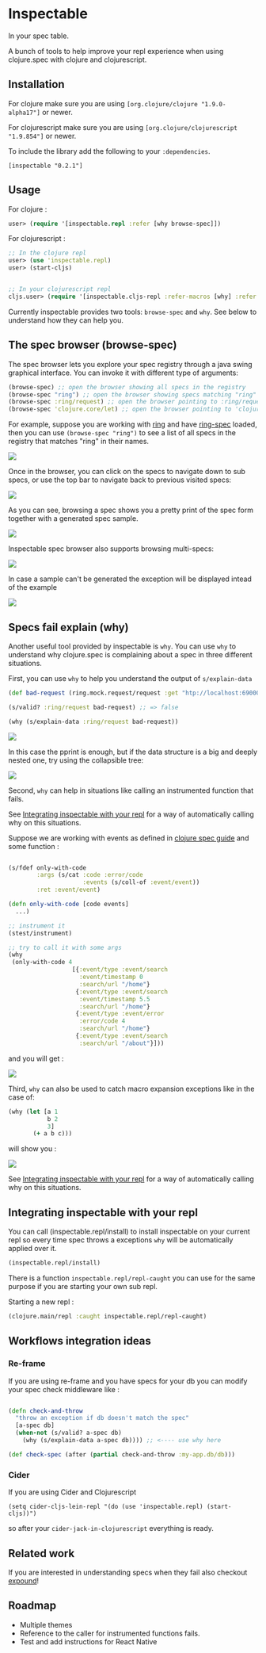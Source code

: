 # Inspectable

In your spec table.

A bunch of tools to help improve your repl experience when using clojure.spec with clojure and clojurescript.

## Installation

For clojure make sure you are using `[org.clojure/clojure "1.9.0-alpha17"]` or newer.

For clojurescript make sure you are using `[org.clojure/clojurescript "1.9.854"]` or newer.

To include the library add the following to your `:dependencies`.

    [inspectable "0.2.1"]
    
## Usage

For clojure :

```clojure
user> (require '[inspectable.repl :refer [why browse-spec]])
```

For clojurescript :

```clojure
;; In the clojure repl 
user> (use 'inspectable.repl)
user> (start-cljs)


;; In your clojurescript repl
cljs.user> (require '[inspectable.cljs-repl :refer-macros [why] :refer [browse-spec]])
```

Currently inspectable provides two tools: `browse-spec` and `why`. See below to understand how they can help you.


## The spec browser (browse-spec)

The spec browser lets you explore your spec registry through a java swing graphical interface.
You can invoke it with different type of arguments:

```clojure
(browse-spec) ;; open the browser showing all specs in the registry
(browse-spec "ring") ;; open the browser showing specs matching "ring" regex
(browse-spec :ring/request) ;; open the browser pointing to :ring/request spec
(browse-spec 'clojure.core/let) ;; open the browser pointing to 'clojure.core/let spec
```

For example, suppose you are working with [ring](https://github.com/ring-clojure/ring) and have [ring-spec](https://github.com/ring-clojure/ring-spec) loaded,
then you can use ```(browse-spec "ring")``` to see a list of all specs in the registry that matches "ring" in their names. 

<img src="/doc/images/browser-all-ring.png?raw=true"/>

Once in the browser, you can click on the specs to navigate down to sub specs, or use the top bar 
to navigate back to previous visited specs:

<img src="/doc/images/browser-ring-request.png?raw=true"/>

As you can see, browsing a spec shows you a pretty print of the spec form together with a generated spec sample.

<img src="/doc/images/browser-ring-server-port.png?raw=true"/>

Inspectable spec browser also supports browsing multi-specs: 

<img src="/doc/images/browser-multi.png?raw=true"/>

In case a sample can't be generated the exception will be displayed intead of the example

<img src="/doc/images/browser-sample-not.png?raw=true"/>

## Specs fail explain (why)

Another useful tool provided by inspectable is `why`.
You can use `why` to understand why clojure.spec is complaining about a spec in three different situations.

First, you can use `why` to help you understand the output of `s/explain-data`

```clojure
(def bad-request (ring.mock.request/request :get "htp://localhost:69000/test"))

(s/valid? :ring/request bad-request) ;; => false

(why (s/explain-data :ring/request bad-request))
```

<img src="/doc/images/ring-req-fail-pp.png?raw=true"/>

In this case the pprint is enough, but if the data structure is a big and deeply nested one, try
using the collapsible tree:

<img src="/doc/images/ring-req-fail-tree.png?raw=true"/>

Second, `why` can help in situations like calling an instrumented function that fails.

See [Integrating inspectable with your repl](#integrating-inspectable-with-your-repl) for a way of automatically
calling why on this situations.

Suppose we are working with events as defined in [clojure spec guide](https://clojure.org/guides/spec#_multi_spec)
and some function :

```clojure

(s/fdef only-with-code
        :args (s/cat :code :error/code
                     :events (s/coll-of :event/event))
        :ret :event/event)

(defn only-with-code [code events]
  ...)

;; instrument it
(stest/instrument)

;; try to call it with some args
(why
 (only-with-code 4
                  [{:event/type :event/search
                    :event/timestamp 0
                    :search/url "/home"}
                   {:event/type :event/search
                    :event/timestamp 5.5
                    :search/url "/home"}
                   {:event/type :event/error
                    :error/code 4
                    :search/url "/home"}
                   {:event/type :event/search
                    :search/url "/about"}]))

```

and you will get :

<img src="/doc/images/fn-instrument-fail.png?raw=true"/>

Third, `why` can also be used to catch macro expansion exceptions like in the case of:

```clojure
(why (let [a 1
           b 2
           3]
       (+ a b c)))
```

will show you :

<img src="/doc/images/let-fail.png?raw=true"/>

See [Integrating inspectable with your repl](#integrating-inspectable-with-your-repl) for a way of automatically
calling why on this situations.



## Integrating inspectable with your repl

You can call (inspectable.repl/install) to install inspectable on your current repl so every time spec
throws a exceptions `why` will be automatically applied over it.

```clojure
(inspectable.repl/install)
```

There is a function `inspectable.repl/repl-caught` you can use for the same purpose if you are starting
your own sub repl.

Starting a new repl :

```clojure
(clojure.main/repl :caught inspectable.repl/repl-caught)
```

## Workflows integration ideas

### Re-frame

If you are using re-frame and you have specs for your db you can modify your spec check middleware like :

```clojure

(defn check-and-throw
  "throw an exception if db doesn't match the spec"
  [a-spec db]
  (when-not (s/valid? a-spec db)
    (why (s/explain-data a-spec db)))) ;; <---- use why here

(def check-spec (after (partial check-and-throw :my-app.db/db)))

```

### Cider

If you are using Cider and Clojurescript 

```elisp
(setq cider-cljs-lein-repl "(do (use 'inspectable.repl) (start-cljs))")
```

so after your `cider-jack-in-clojurescript` everything is ready.

## Related work

If you are interested in understanding specs when they fail also checkout [expound](https://github.com/bhb/expound)!

## Roadmap

- Multiple themes
- Reference to the caller for instrumented functions fails.
- Test and add instructions for React Native
